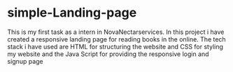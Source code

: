 # simple-Landing-page
This is my first task as a intern in NovaNectarservices. In this project i have created a responsive landing page for reading books in the online. The tech stack i have used are HTML for structuring the website and CSS for styling my website and the Java Script for providing the responsive login and signup page
